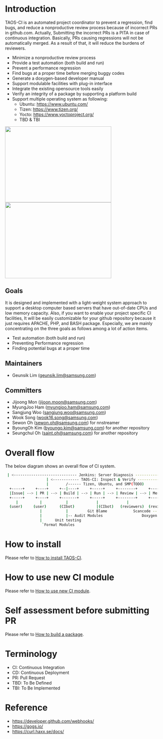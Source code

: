 
# Introduction
TAOS-CI is an automated project coordinator to prevent a regression, find bugs, and reduce a nonproductive review process because of incorrect PRs in github.com. Actually, Submitting the incorrect PRs is a PITA in case of continuous integration. Basically, PRs causing regressions will not be automatically merged. As a result of that, it will reduce the burdens of reviewers.

- Minimize a nonproductive review process
- Provide a test automation (both build and run)
- Prevent a performance regression
- Find bugs at a proper time before merging buggy codes
- Generate a doxygen-based developer manual
- Support modulable facilities with plug-in interface
- Integrate the existing opensource tools easily
- Verify an integrity of a package by supporting a platform build
- Support multiple operating system as following:
  - Ubuntu: https://www.ubuntu.com/
  - Tizen: https://www.tizen.org/
  - Yocto: https://www.yoctoproject.org/
  - TBD & TBI

<img src=https://github.com/nnsuite/TAOS-CI/blob/tizen/screenshot01.png border=0 width=350 height=250></img>
<img src=https://github.com/nnsuite/TAOS-CI/blob/tizen/screenshot02.png border=0 width=350 height=250></img>


## Goals	
It is designed and implemented with a light-weight system approach to support a desktop computer based servers that have out-of-date CPUs and low memory capacity. Also, if you want to enable your project specific CI facilities, It will be easily customizable for your github repository because it just requires APACHE, PHP, and BASH package. Especially, we are mainly concentrating on the three goals as follows among a lot of action items.

* Test automation (both build and run)
* Preventing Performance regression
* Finding potential bugs at a proper time


## Maintainers
* Geunsik Lim (geunsik.lim@samsung.com)

## Committers	
* Jijoong Mon (jijoon.moon@samsung.com)
* MyungJoo Ham (myungjoo.ham@samsung.com)
* Sangjung Woo (sangjung.woo@samsung.com)
* Wook Song (wook16.song@samsung.com)
* Sewon Oh (sewon.oh@samsung.com) for nnstreamer
* ByoungOh Kim (byoungo.kim@samsung.com) for another repository
* Seungchul Oh (saint.oh@samsung.com) for another repository

# Overall flow
The below diagram shows an overall flow of CI system.
```bash
 | <----------------------------- Jenkins: Server Diagnosis ------------------------------> |
                   | <------------ TAOS-CI: Inspect & Verify ------------> | <---- CD ---->
                   |        /------ Tizen, Ubuntu, and SMP(TODO)           |
  +-----+     +----+     +--|----+     +-----+     +--------+     +-------+     +---------+             
  |Issue| --> | PR | --> | Build | --> | Run | --> | Review | --> | Merge | --> | Release |
  +-----+     +----+     +-------+     +-----+     +--------+     +-------+     +---------+ 
     |          |           |             |             |             |             |
  (user)     (user)      (CIbot)          |(CIbot)   (reviewers)  (reviewers)       |-- SR(Submit Request)
                |           |         Git Blame            Scancode --|             |  
                |           |-- Audit Modules                  Doxygen Book         |-- Pre-flight   
                |      Unit testing                                                 `Tizen PMB(Image)
                 `Format Modules                                                   
```

# How to install
Please refer to [How to install TAOS-CI](ci/doc/how-to-install-taos-ci.md).

# How to use new CI module
Please refer to [How to use new CI module](ci/doc/how-to-use-taos-ci-module.md).

# Self assessment before submitting PR
Please refer to [How to build a package](ci/doc/self-assessment-before-submitting-pr.md).

# Terminology
* CI: Continuous Integration
* CD: Continuous Deployment
* PR: Pull Request
* TBD: To Be Defined
* TBI: To Be Implemented

# Reference
* https://developer.github.com/webhooks/
* https://gogs.io/
* https://curl.haxx.se/docs/ 
